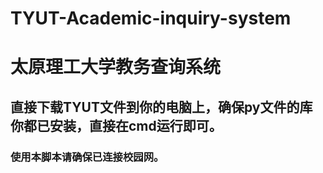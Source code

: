 # TYUT-Academic-inquiry-system
# 太原理工大学教务查询系统
## 直接下载TYUT文件到你的电脑上，确保py文件的库你都已安装，直接在cmd运行即可。
### 使用本脚本请确保已连接校园网。
